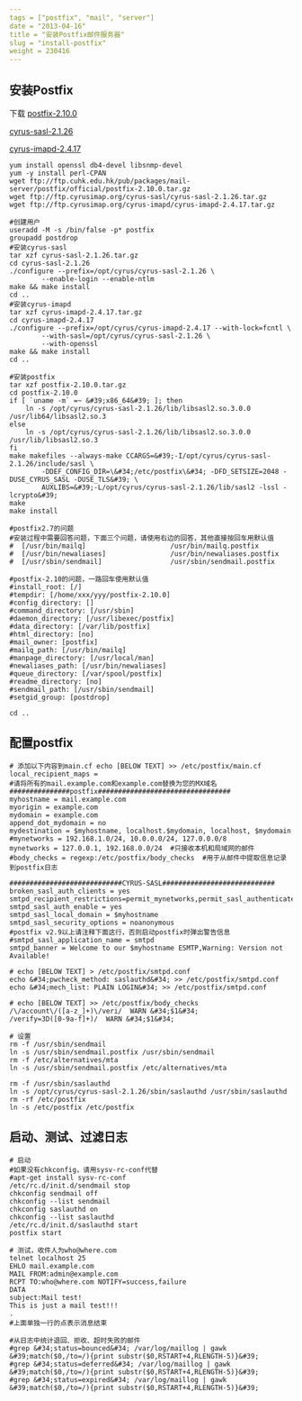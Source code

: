 ```yaml
---
tags = ["postfix", "mail", "server"]
date = "2013-04-16"
title = "安装Postfix邮件服务器"
slug = "install-postfix"
weight = 230416
---
```


## 安装Postfix

下载 [postfix-2.10.0](ftp://ftp.cuhk.edu.hk/pub/packages/mail-server/postfix/official/postfix-2.10.0.tar.gz) 

 [cyrus-sasl-2.1.26](ftp://ftp.cyrusimap.org/cyrus-sasl/cyrus-sasl-2.1.26.tar.gz) 

 [cyrus-imapd-2.4.17](ftp://ftp.cyrusimap.org/cyrus-imapd/cyrus-imapd-2.4.17.tar.gz) 



    yum install openssl db4-devel libsnmp-devel
    yum -y install perl-CPAN
    wget ftp://ftp.cuhk.edu.hk/pub/packages/mail-server/postfix/official/postfix-2.10.0.tar.gz
    wget ftp://ftp.cyrusimap.org/cyrus-sasl/cyrus-sasl-2.1.26.tar.gz
    wget ftp://ftp.cyrusimap.org/cyrus-imapd/cyrus-imapd-2.4.17.tar.gz
    
    #创建用户
    useradd -M -s /bin/false -p* postfix
    groupadd postdrop
    #安装cyrus-sasl
    tar xzf cyrus-sasl-2.1.26.tar.gz
    cd cyrus-sasl-2.1.26
    ./configure --prefix=/opt/cyrus/cyrus-sasl-2.1.26 \
            --enable-login --enable-ntlm
    make && make install
    cd ..
    #安装cyrus-imapd
    tar xzf cyrus-imapd-2.4.17.tar.gz
    cd cyrus-imapd-2.4.17
    ./configure --prefix=/opt/cyrus/cyrus-imapd-2.4.17 --with-lock=fcntl \
            --with-sasl=/opt/cyrus/cyrus-sasl-2.1.26 \
            --with-openssl
    make && make install
    cd ..
    
    #安装postfix
    tar xzf postfix-2.10.0.tar.gz
    cd postfix-2.10.0
    if [ `uname -m` =~ &#39;x86_64&#39; ]; then
        ln -s /opt/cyrus/cyrus-sasl-2.1.26/lib/libsasl2.so.3.0.0 /usr/lib64/libsasl2.so.3
    else
        ln -s /opt/cyrus/cyrus-sasl-2.1.26/lib/libsasl2.so.3.0.0 /usr/lib/libsasl2.so.3
    fi
    make makefiles --always-make CCARGS=&#39;-I/opt/cyrus/cyrus-sasl-2.1.26/include/sasl \
            -DDEF_CONFIG_DIR=\&#34;/etc/postfix\&#34; -DFD_SETSIZE=2048 -DUSE_CYRUS_SASL -DUSE_TLS&#39; \
            AUXLIBS=&#39;-L/opt/cyrus/cyrus-sasl-2.1.26/lib/sasl2 -lssl -lcrypto&#39;
    make
    make install
    
    #postfix2.7的问题
    #安装过程中需要回答问题，下面三个问题，请使用右边的回答，其他直接按回车用默认值
    #  [/usr/bin/mailq]                     /usr/bin/mailq.postfix
    #  [/usr/bin/newaliases]                /usr/bin/newaliases.postfix
    #  [/usr/sbin/sendmail]                 /usr/sbin/sendmail.postfix
    
    #postfix-2.10的问题，一路回车使用默认值
    #install_root: [/]
    #tempdir: [/home/xxx/yyy/postfix-2.10.0]
    #config_directory: []
    #command_directory: [/usr/sbin]
    #daemon_directory: [/usr/libexec/postfix]
    #data_directory: [/var/lib/postfix]
    #html_directory: [no]
    #mail_owner: [postfix]
    #mailq_path: [/usr/bin/mailq]
    #manpage_directory: [/usr/local/man]
    #newaliases_path: [/usr/bin/newaliases]
    #queue_directory: [/var/spool/postfix]
    #readme_directory: [no]
    #sendmail_path: [/usr/sbin/sendmail]
    #setgid_group: [postdrop]
    
    cd ..

## 配置postfix



    # 添加以下内容到main.cf echo [BELOW TEXT] >> /etc/postfix/main.cf
    local_recipient_maps =
    #请将所有的mail.example.com和example.com替换为您的MX域名
    ###############postfix#################################
    myhostname = mail.example.com
    myorigin = example.com
    mydomain = example.com
    append_dot_mydomain = no
    mydestination = $myhostname, localhost.$mydomain, localhost, $mydomain
    #mynetworks = 192.168.1.0/24, 10.0.0.0/24, 127.0.0.0/8
    mynetworks = 127.0.0.1, 192.168.0.0/24  #只接收本机和局域网的邮件
    #body_checks = regexp:/etc/postfix/body_checks  #用于从邮件中提取信息记录到postfix日志
    
    ############################CYRUS-SASL############################
    broken_sasl_auth_clients = yes
    smtpd_recipient_restrictions=permit_mynetworks,permit_sasl_authenticated,reject_invalid_hostname,reject_non_fqdn_hostname,reject_unknown_sender_domain,reject_non_fqdn_sender,reject_non_fqdn_recipient,reject_unknown_recipient_domain,reject_unauth_pipelining,reject_unauth_destination
    smtpd_sasl_auth_enable = yes
    smtpd_sasl_local_domain = $myhostname
    smtpd_sasl_security_options = noanonymous
    #postfix v2.9以上请注释下面这行，否则启动postfix时弹出警告信息
    #smtpd_sasl_application_name = smtpd
    smtpd_banner = Welcome to our $myhostname ESMTP,Warning: Version not Available!
    
    # echo [BELOW TEXT] > /etc/postfix/smtpd.conf
    echo &#34;pwcheck_method: saslauthd&#34; >> /etc/postfix/smtpd.conf
    echo &#34;mech_list: PLAIN LOGIN&#34; >> /etc/postfix/smtpd.conf
    
    # echo [BELOW TEXT] >> /etc/postfix/body_checks
    /\/account\/([a-z_]+)\/veri/  WARN &#34;$1&#34;
    /verify=3D([0-9a-f]+)/  WARN &#34;$1&#34;
    
    # 设置
    rm -f /usr/sbin/sendmail
    ln -s /usr/sbin/sendmail.postfix /usr/sbin/sendmail
    rm -f /etc/alternatives/mta
    ln -s /usr/sbin/sendmail.postfix /etc/alternatives/mta
    
    rm -f /usr/sbin/saslauthd
    ln -s /opt/cyrus/cyrus-sasl-2.1.26/sbin/saslauthd /usr/sbin/saslauthd
    rm -rf /etc/postfix
    ln -s /etc/postfix /etc/postfix

## 启动、测试、过滤日志



    # 启动
    #如果没有chkconfig，请用sysv-rc-conf代替
    #apt-get install sysv-rc-conf
    /etc/rc.d/init.d/sendmail stop
    chkconfig sendmail off
    chkconfig --list sendmail
    chkconfig saslauthd on
    chkconfig --list saslauthd
    /etc/rc.d/init.d/saslauthd start
    postfix start
    
    # 测试，收件人为who@where.com
    telnet localhost 25
    EHLO mail.example.com
    MAIL FROM:admin@example.com
    RCPT TO:who@where.com NOTIFY=success,failure
    DATA
    subject:Mail test!
    This is just a mail test!!!
    .
    #上面单独一行的点表示消息结束
    
    #从日志中统计退回、拒收、超时失败的邮件
    #grep &#34;status=bounced&#34; /var/log/maillog | gawk &#39;match($0,/to=/){print substr($0,RSTART+4,RLENGTH-5)}&#39;
    #grep &#34;status=deferred&#34; /var/log/maillog | gawk &#39;match($0,/to=/){print substr($0,RSTART+4,RLENGTH-5)}&#39;
    #grep &#34;status=expired&#34; /var/log/maillog | gawk &#39;match($0,/to=/){print substr($0,RSTART+4,RLENGTH-5)}&#39;